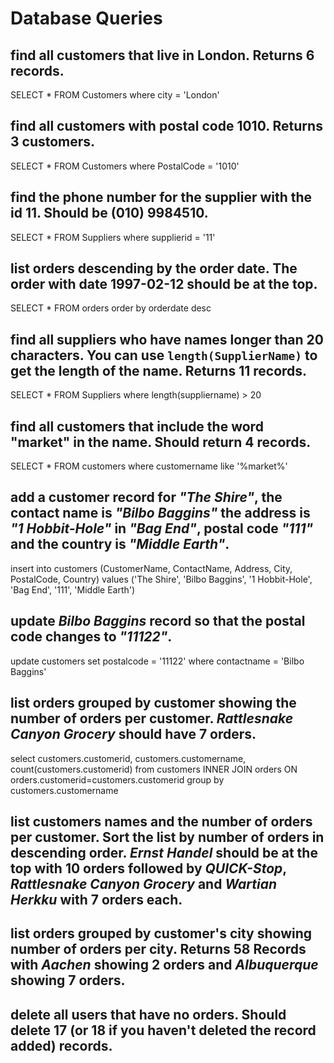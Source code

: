 # Database Queries

## find all customers that live in London. Returns 6 records.

SELECT \* FROM Customers where city = 'London'

## find all customers with postal code 1010. Returns 3 customers.

SELECT \* FROM Customers where PostalCode = '1010'

## find the phone number for the supplier with the id 11. Should be (010) 9984510.

SELECT \* FROM Suppliers where supplierid = '11'

## list orders descending by the order date. The order with date 1997-02-12 should be at the top.

SELECT \* FROM orders order by orderdate desc

## find all suppliers who have names longer than 20 characters. You can use `length(SupplierName)` to get the length of the name. Returns 11 records.

SELECT \* FROM Suppliers where length(suppliername) > 20

## find all customers that include the word "market" in the name. Should return 4 records.

SELECT \* FROM customers where customername like '%market%'

## add a customer record for _"The Shire"_, the contact name is _"Bilbo Baggins"_ the address is _"1 Hobbit-Hole"_ in _"Bag End"_, postal code _"111"_ and the country is _"Middle Earth"_.

insert into customers (CustomerName, ContactName, Address, City, PostalCode, Country) values ('The Shire', 'Bilbo Baggins', '1 Hobbit-Hole', 'Bag End', '111', 'Middle Earth')

## update _Bilbo Baggins_ record so that the postal code changes to _"11122"_.

update customers set postalcode = '11122' where contactname = 'Bilbo Baggins'

## list orders grouped by customer showing the number of orders per customer. _Rattlesnake Canyon Grocery_ should have 7 orders.

select customers.customerid, customers.customername, count(customers.customerid) from customers INNER JOIN orders ON orders.customerid=customers.customerid group by customers.customername

## list customers names and the number of orders per customer. Sort the list by number of orders in descending order. _Ernst Handel_ should be at the top with 10 orders followed by _QUICK-Stop_, _Rattlesnake Canyon Grocery_ and _Wartian Herkku_ with 7 orders each.

## list orders grouped by customer's city showing number of orders per city. Returns 58 Records with _Aachen_ showing 2 orders and _Albuquerque_ showing 7 orders.

## delete all users that have no orders. Should delete 17 (or 18 if you haven't deleted the record added) records.
